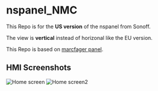 # nspanel_NMC
This Repo is for the **US version** of the nspanel from Sonoff.

The view is **vertical** instead of horizonal like the EU version.

This Repo is based on [marcfager panel](https://github.com/marcfager/nspanel-mf).
## HMI Screenshots
![Home screen](screenshot-home.png)
![Home screen2](screenshot-home2.png)
